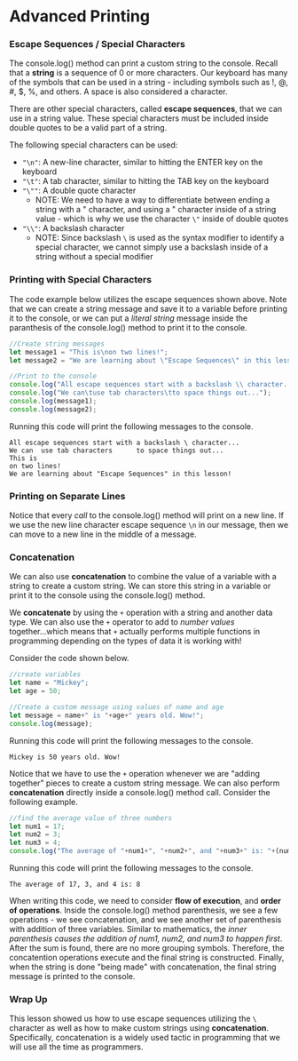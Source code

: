 # Advanced Printing

### Escape Sequences / Special Characters

The console.log() method can print a custom string to the console. Recall that a **string** is a sequence of 0 or more characters. Our keyboard has many of the symbols that can be used in a string - including symbols such as !, @, #, $, %, and others. A space is also considered a character. 

There are other special characters, called **escape sequences**, that we can use in a string value. These special characters must be included inside double quotes to be a valid part of a string. 

The following special characters can be used:
* ```"\n"```: A new-line character, similar to hitting the ENTER key on the keyboard
* ```"\t"```: A tab character, similar to hitting the TAB key on the keyboard
* ```"\""```: A double quote character
  * NOTE: We need to have a way to differentiate between ending a string with a " character, and using a " character inside of a string value - which is why we use the character ```\"``` inside of double quotes
* ```"\\"```: A backslash character
  * NOTE: Since backslash ```\``` is used as the syntax modifier to identify a special character, we cannot simply use a backslash inside of a string without a special modifier

### Printing with Special Characters

The code example below utilizes the escape sequences shown above. Note that we can create a string message and save it to a variable before printing it to the console, or we can put a *literal string* message inside the paranthesis of the console.log() method to print it to the console.

```javascript
//Create string messages
let message1 = "This is\non two lines!";
let message2 = "We are learning about \"Escape Sequences\" in this lesson!";

//Print to the console
console.log("All escape sequences start with a backslash \\ character...");
console.log("We can\tuse tab characters\tto space things out...");
console.log(message1);
console.log(message2);
```
Running this code will print the following messages to the console.

```
All escape sequences start with a backslash \ character...
We can  use tab characters      to space things out...
This is
on two lines!
We are learning about "Escape Sequences" in this lesson!
```

### Printing on Separate Lines

Notice that every *call* to the console.log() method will print on a new line. If we use the new line character escape sequence ```\n``` in our message, then we can move to a new line in the middle of a message. 

### Concatenation

We can also use **concatenation** to combine the value of a variable with a string to create a custom string. We can store this string in a variable or print it to the console using the console.log() method. 

We **concatenate** by using the ```+``` operation with a string and another data type. We can also use the ```+``` operator to add to *number values* together...which means that ```+``` actually performs multiple functions in programming depending on the types of data it is working with!

Consider the code shown below. 

```javascript
//create variables
let name = "Mickey";
let age = 50;

//Create a custom message using values of name and age
let message = name+" is "+age+" years old. Wow!";
console.log(message);
```

Running this code will print the following messages to the console.

```
Mickey is 50 years old. Wow!
```

Notice that we have to use the ```+``` operation whenever we are "adding together" pieces to create a custom string message. We can also perform **concatenation** directly inside a console.log() method call. Consider the following example.

```javascript
//find the average value of three numbers
let num1 = 17;
let num2 = 3;
let num3 = 4;
console.log("The average of "+num1+", "+num2+", and "+num3+" is: "+(num1+num2+num3)/3);
```

Running this code will print the following messages to the console.

```
The average of 17, 3, and 4 is: 8
```

When writing this code, we need to consider **flow of execution**, and **order of operations**. Inside the console.log() method parenthesis, we see a few operations - we see concatenation, and we see another set of parenthesis with addition of three variables. Similar to mathematics, the *inner parenthesis causes the addition of num1, num2, and num3 to happen first*. After the sum is found, there are no more grouping symbols. Therefore, the concatention operations execute and the final string is constructed. Finally, when the string is done "being made" with concatenation, the final string message is printed to the console. 

### Wrap Up
This lesson showed us how to use escape sequences utilizing the ```\``` character as well as how to make custom strings using **concatenation**. Specifically, concatenation is a widely used tactic in programming that we will use all the time as programmers.
